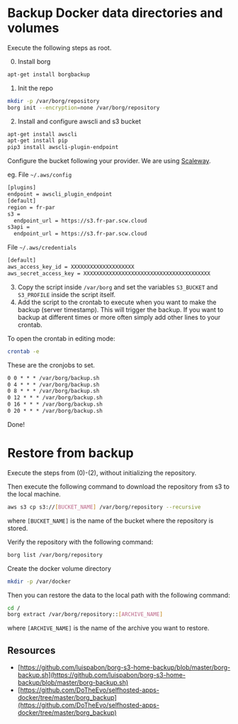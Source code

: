 # Backup Docker data directories and volumes

Execute the following steps as root.

0. Install borg
```bash
apt-get install borgbackup
```

1. Init the repo
```bash
mkdir -p /var/borg/repository
borg init --encryption=none /var/borg/repository
```

2. Install and configure awscli and s3 bucket
```bash
apt-get install awscli
apt-get install pip
pip3 install awscli-plugin-endpoint
```

Configure the bucket following your provider. We are using [Scaleway](https://www.scaleway.com/en/docs/storage/object/api-cli/object-storage-aws-cli/).

eg.
File `~/.aws/config`
```txt
[plugins]
endpoint = awscli_plugin_endpoint
[default]
region = fr-par
s3 =
  endpoint_url = https://s3.fr-par.scw.cloud
s3api =
  endpoint_url = https://s3.fr-par.scw.cloud
```

File `~/.aws/credentials`
```txt
[default]
aws_access_key_id = XXXXXXXXXXXXXXXXXXXX
aws_secret_access_key = XXXXXXXXXXXXXXXXXXXXXXXXXXXXXXXXXXXXXXXX
```


3. Copy the script inside `/var/borg` and set the variables `S3_BUCKET` and `S3_PROFILE` inside the script itself.
4. Add the script to the crontab to execute when you want to make the backup (server timestamp). This will trigger the backup. If you want to backup at different times or more often simply add other lines to your crontab.

To open the crontab in editing mode:
```bash
crontab -e
```

These are the cronjobs to set.

```txt
0 0 * * * /var/borg/backup.sh
0 4 * * * /var/borg/backup.sh
0 8 * * * /var/borg/backup.sh
0 12 * * * /var/borg/backup.sh
0 16 * * * /var/borg/backup.sh
0 20 * * * /var/borg/backup.sh
```

Done!

# Restore from backup
Execute the steps from (0)-(2), without initializing the repository.

Then execute the following command to download the repository from s3 to the local machine.

```bash
aws s3 cp s3://[BUCKET_NAME] /var/borg/repository --recursive
```

where `[BUCKET_NAME]` is the name of the bucket where the repository is stored.

Verify the repository with the following command:

```bash
borg list /var/borg/repository
```

Create the docker volume directory
```bash
mkdir -p /var/docker
```

Then you can restore the data to the local path with the following command:

```bash
cd /
borg extract /var/borg/repository::[ARCHIVE_NAME]
```

where `[ARCHIVE_NAME]` is the name of the archive you want to restore.

## Resources
- [https://github.com/luispabon/borg-s3-home-backup/blob/master/borg-backup.sh](https://github.com/luispabon/borg-s3-home-backup/blob/master/borg-backup.sh)
- [https://github.com/DoTheEvo/selfhosted-apps-docker/tree/master/borg_backup](https://github.com/DoTheEvo/selfhosted-apps-docker/tree/master/borg_backup)